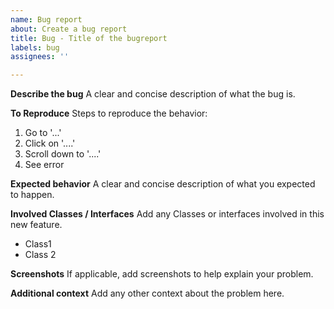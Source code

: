 ```yaml
---
name: Bug report
about: Create a bug report
title: Bug - Title of the bugreport
labels: bug
assignees: ''

---
```


**Describe the bug**
A clear and concise description of what the bug is.

**To Reproduce**
Steps to reproduce the behavior:
1. Go to '...'
2. Click on '....'
3. Scroll down to '....'
4. See error

**Expected behavior**
A clear and concise description of what you expected to happen.

**Involved Classes / Interfaces**
Add any Classes or interfaces involved in this new feature.
* Class1
* Class 2

**Screenshots**
If applicable, add screenshots to help explain your problem.

**Additional context**
Add any other context about the problem here.